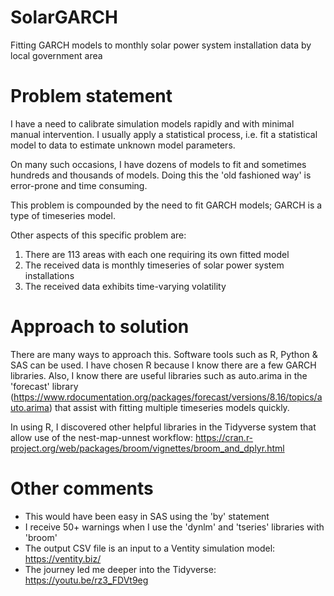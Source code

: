 # SolarGARCH
Fitting GARCH models to monthly solar power system installation data by local government area

# Problem statement
I have a need to calibrate simulation models rapidly and with minimal manual intervention. I usually apply a statistical process, i.e. fit a statistical model to data to estimate unknown model parameters.

On many such occasions, I have dozens of models to fit and sometimes hundreds and thousands of models. Doing this the 'old fashioned way' is error-prone and time consuming.

This problem is compounded by the need to fit GARCH models; GARCH is a type of timeseries model.

Other aspects of this specific problem are:
1. There are 113 areas with each one requiring its own fitted model
2. The received data is monthly timeseries of solar power system installations
3. The received data exhibits time-varying volatility

# Approach to solution
There are many ways to approach this. Software tools such as R, Python & SAS can be used. I have chosen R because I know there are a few GARCH libraries. Also, I know there are useful libraries such as auto.arima in the 'forecast' library (https://www.rdocumentation.org/packages/forecast/versions/8.16/topics/auto.arima) that assist with fitting multiple timeseries models quickly.

In using R, I discovered other helpful libraries in the Tidyverse system that allow use of the nest-map-unnest workflow: https://cran.r-project.org/web/packages/broom/vignettes/broom_and_dplyr.html

# Other comments
- This would have been easy in SAS using the 'by' statement
- I receive 50+ warnings when I use the 'dynlm' and 'tseries' libraries with 'broom'
- The output CSV file is an input to a Ventity simulation model: https://ventity.biz/  
- The journey led me deeper into the Tidyverse: https://youtu.be/rz3_FDVt9eg
